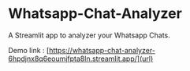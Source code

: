 # Whatsapp-Chat-Analyzer
A Streamlit app to analyzer your Whatsapp Chats.

Demo link : [https://whatsapp-chat-analyzer-6hpdjnx8q6eoumjfpta8ln.streamlit.app/](url)
